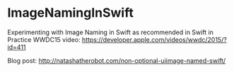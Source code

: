 # ImageNamingInSwift
Experimenting with Image Naming in Swift as recommended in Swift in Practice WWDC15 video: https://developer.apple.com/videos/wwdc/2015/?id=411

Blog post: http://natashatherobot.com/non-optional-uiimage-named-swift/
